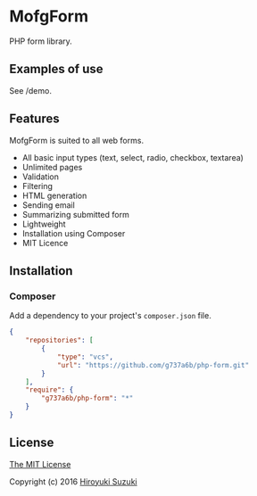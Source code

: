 # MofgForm

PHP form library.

## Examples of use

See /demo.

## Features

MofgForm is suited to all web forms.

- All basic input types (text, select, radio, checkbox, textarea)
- Unlimited pages
- Validation
- Filtering
- HTML generation
- Sending email
- Summarizing submitted form
- Lightweight
- Installation using Composer
- MIT Licence

## Installation

### Composer

Add a dependency to your project's `composer.json` file.

```json
{
	"repositories": [
		{
			"type": "vcs",
			"url": "https://github.com/g737a6b/php-form.git"
		}
	],
	"require": {
		"g737a6b/php-form": "*"
	}
}
```

## License

[The MIT License](http://opensource.org/licenses/MIT)

Copyright (c) 2016 [Hiroyuki Suzuki](http://mofg.net)
